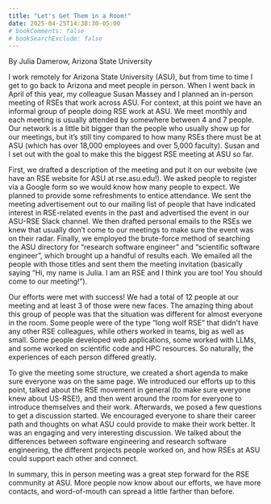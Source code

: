 ```yaml
---
title: "Let's Get Them in a Room!"
date: 2025-04-25T14:38:30-05:00
# bookComments: false
# bookSearchExclude: false
---
```


By Julia Damerow, Arizona State University

I work remotely for Arizona State University (ASU), but from time to time I get to go back to Arizona and meet people in person. When I went back in April of this year, my colleague Susan Massey and I planned an in-person meeting of RSEs that work across ASU. For context, at this point we have an informal group of people doing RSE work at ASU. We meet monthly and each meeting is usually attended by somewhere between 4 and 7 people. Our network is a little bit bigger than the people who usually show up for our meetings, but it’s still tiny compared to how many RSEs there must be at ASU (which has over 18,000 employees and over 5,000 faculty). Susan and I set out with the goal to make this the biggest RSE meeting at ASU so far.

First, we drafted a description of the meeting and put it on our website (we have an RSE website for ASU at rse.asu.edu!). We asked people to register via a Google form so we would know how many people to expect. We planned to provide some refreshments to entice attendance. We sent the meeting advertisement out to our mailing list of people that have indicated interest in RSE-related events in the past and advertised the event in our ASU-RSE Slack channel. We then drafted personal emails to the RSEs we knew that usually don’t come to our meetings to make sure the event was on their radar. Finally, we employed the brute-force method of searching the ASU directory for “research software engineer” and “scientific software engineer”, which brought up a handful of results each. We emailed all the people with those titles and sent them the meeting invitation (basically saying “Hi, my name is Julia. I am an RSE and I think you are too! You should come to our meeting!”). 

Our efforts were met with success! We had a total of 12 people at our meeting and at least 3 of those were new faces. The amazing thing about this group of people was that the situation was different for almost everyone in the room. Some people were of the type “long wolf RSE” that didn't have any other RSE colleagues, while others worked in teams, big as well as small. Some people developed web applications, some worked with LLMs, and some worked on scientific code and HPC resources. So naturally, the experiences of each person differed greatly.

To give the meeting some structure, we created a short agenda to make sure everyone was on the same page. We introduced our efforts up to this point, talked about the RSE movement in general (to make sure everyone knew about US-RSE!), and then went around the room for everyone to introduce themselves and their work. Afterwards, we posed a few questions to get a discussion started. We encouraged everyone to share their career path and thoughts on what ASU could provide to make their work better. It was an engaging and very interesting discussion. We talked about the differences between software engineering and research software engineering, the different projects people worked on, and how RSEs at ASU could support each other and connect. 

In summary, this in person meeting was a great step forward for the RSE community at ASU. More people now know about our efforts, we have more contacts, and word-of-mouth can spread a little farther than before. 
